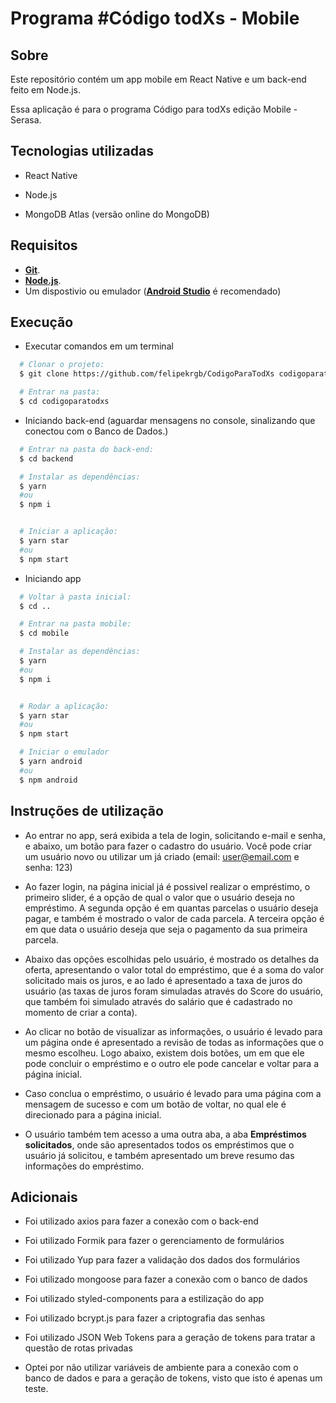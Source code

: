 # Programa #Código <para> todXs - Mobile

## Sobre

Este repositório contém um app mobile em React Native e um back-end feito em Node.js.

Essa aplicação é para o programa Código para todXs edição Mobile - Serasa.

## Tecnologias utilizadas

- React Native

- Node.js

- MongoDB Atlas (versão online do MongoDB)

## Requisitos

- [**Git**](https://git-scm.com/).
- [**Node.js**](https://nodejs.org/en/).
- Um dispostivio ou emulador ([**Android Studio**](https://developer.android.com/studio) é recomendado)

## Execução

- Executar comandos em um terminal

```bash
  # Clonar o projeto:
  $ git clone https://github.com/felipekrgb/CodigoParaTodXs codigoparatodxs

  # Entrar na pasta:
  $ cd codigoparatodxs
```

- Iniciando back-end (aguardar mensagens no console, sinalizando que conectou com o Banco de Dados.)

```bash
  # Entrar na pasta do back-end:
  $ cd backend

  # Instalar as dependências:
  $ yarn
  #ou
  $ npm i


  # Iniciar a aplicação:
  $ yarn star
  #ou
  $ npm start
```

- Iniciando app

```bash
  # Voltar à pasta inicial:
  $ cd ..

  # Entrar na pasta mobile:
  $ cd mobile

  # Instalar as dependências:
  $ yarn
  #ou
  $ npm i


  # Rodar a aplicação:
  $ yarn star
  #ou
  $ npm start

  # Iniciar o emulador
  $ yarn android
  #ou
  $ npm android
```

## Instruções de utilização

- Ao entrar no app, será exibida a tela de login, solicitando e-mail e senha, e abaixo, um botão para fazer o cadastro do usuário. Você pode criar um usuário novo ou utilizar um já criado (email: user@email.com e senha: 123)

- Ao fazer login, na página inicial já é possivel realizar o empréstimo, o primeiro slider, é a opção de qual o valor que o usuário deseja no empréstimo. A segunda opção é em quantas parcelas o usuário deseja pagar, e também é mostrado o valor de cada parcela. A terceira opção é em que data o usuário deseja que seja o pagamento da sua primeira parcela.

- Abaixo das opções escolhidas pelo usuário, é mostrado os detalhes da oferta, apresentando o valor total do empréstimo, que é a soma do valor solicitado mais os juros, e ao lado é apresentado a taxa de juros do usuário (as taxas de juros foram simuladas através do Score do usuário, que também foi simulado através do salário que é cadastrado no momento de criar a conta).

- Ao clicar no botão de visualizar as informações, o usuário é levado para um página onde é apresentado a revisão de todas as informações que o mesmo escolheu. Logo abaixo, existem dois botões, um em que ele pode concluir o empréstimo e o outro ele pode cancelar e voltar para a página inicial.

- Caso conclua o empréstimo, o usuário é levado para uma página com a mensagem de sucesso e com um botão de voltar, no qual ele é direcionado para a página inicial.

- O usuário também tem acesso a uma outra aba, a aba **Empréstimos solicitados**, onde são apresentados todos os empréstimos que o usuário já solicitou, e também apresentado um breve resumo das informações do empréstimo.

## Adicionais

- Foi utilizado axios para fazer a conexão com o back-end

- Foi utilizado Formik para fazer o gerenciamento de formulários

- Foi utilizado Yup para fazer a validação dos dados dos formulários

- Foi utilizado mongoose para fazer a conexão com o banco de dados

- Foi utilizado styled-components para a estilização do app

- Foi utilizado bcrypt.js para fazer a criptografia das senhas

- Foi utilizado JSON Web Tokens para a geração de tokens para tratar a questão de rotas privadas

- Optei por não utilizar variáveis de ambiente para a conexão com o banco de dados e para a geração de tokens, visto que isto é apenas um teste.
